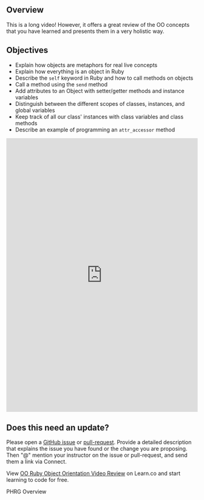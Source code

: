 ## Overview

This is a long video! However, it offers a great review of the OO concepts that you have learned and presents them in a very holistic way. 

## Objectives

- Explain how objects are metaphors for real live concepts
- Explain how everything is an object in Ruby
- Describe the `self` keyword in Ruby and how to call methods on objects
- Call a method using the `send` method
- Add attributes to an Object with setter/getter methods and instance variables
- Distinguish between the different scopes of classes, instances, and global variables
- Keep track of all our class' instances with class variables and class methods
- Describe an example of programming an `attr_accessor` method 

<iframe width="100%" height="720" src="https://www.youtube.com/embed/h2618jCo_eA?rel=0&amp;showinfo=0" frameborder="0" allowfullscreen></iframe>

## Does this need an update?

Please open a [GitHub issue](https://github.com/learn-co-curriculum/phrg-oo-ruby-object-orientation-video-review-pca-000/issues) or [pull-request](https://github.com/learn-co-curriculum/phrg-oo-ruby-object-orientation-video-review-pca-000/pulls). Provide a detailed description that explains the issue you have found or the change you are proposing. Then "@" mention your instructor on the issue or pull-request, and send them a link via Connect.

<p class='util--hide'>View <a href='https://learn.co/lessons/oo-ruby-object-orientation-video-review'>OO Ruby Object Orientation Video Review</a> on Learn.co and start learning to code for free.</p>
<p data-visibility='hidden'>PHRG Overview</p>
